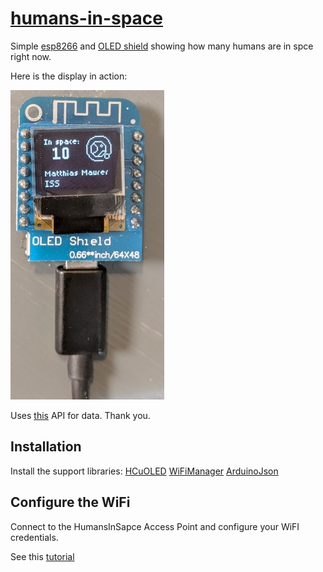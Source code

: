# [humans-in-space](https://github.com/rickhewes/humans-in-space/)

Simple [esp8266](https://www.wemos.cc/en/latest/d1/d1_mini.html) and [OLED shield](https://www.wemos.cc/en/latest/d1_mini_shield/oled_0_66.html) showing how many humans are in spce right now.

Here is the display in action:

![esp8266 and shield](https://github.com/rickhewes/humans-in-space/blob/master/assets/humans-in-space-demo.jpg "esp and shield")

Uses [this](http://api.open-notify.org/) API for data. Thank you.

## Installation

Install the support libraries:
    [HCuOLED](https://forum.hobbycomponents.com/viewtopic.php?t=1817)
    [WiFiManager](https://github.com/tzapu/WiFiManager)
    [ArduinoJson](https://arduinojson.org/)


## Configure the WiFi

Connect to the HumansInSapce Access Point and configure your WiFI credentials.

See this [tutorial](https://randomnerdtutorials.com/wifimanager-with-esp8266-autoconnect-custom-parameter-and-manage-your-ssid-and-password)